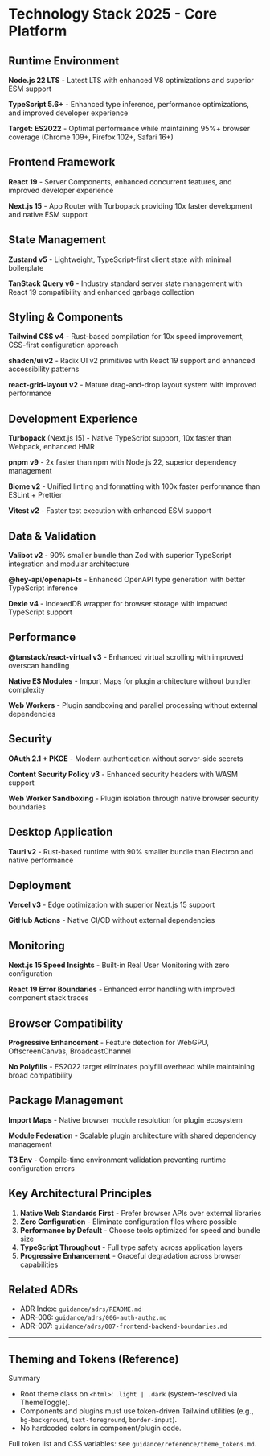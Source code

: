 # Technology Stack 2025 - Core Platform

## Runtime Environment

**Node.js 22 LTS** - Latest LTS with enhanced V8 optimizations and superior ESM support

**TypeScript 5.6+** - Enhanced type inference, performance optimizations, and improved developer experience

**Target: ES2022** - Optimal performance while maintaining 95%+ browser coverage (Chrome 109+, Firefox 102+, Safari 16+)

## Frontend Framework

**React 19** - Server Components, enhanced concurrent features, and improved developer experience

**Next.js 15** - App Router with Turbopack providing 10x faster development and native ESM support

## State Management

**Zustand v5** - Lightweight, TypeScript-first client state with minimal boilerplate

**TanStack Query v6** - Industry standard server state management with React 19 compatibility and enhanced garbage collection

## Styling & Components

**Tailwind CSS v4** - Rust-based compilation for 10x speed improvement, CSS-first configuration approach

**shadcn/ui v2** - Radix UI v2 primitives with React 19 support and enhanced accessibility patterns

**react-grid-layout v2** - Mature drag-and-drop layout system with improved performance

## Development Experience

**Turbopack** (Next.js 15) - Native TypeScript support, 10x faster than Webpack, enhanced HMR

**pnpm v9** - 2x faster than npm with Node.js 22, superior dependency management

**Biome v2** - Unified linting and formatting with 100x faster performance than ESLint + Prettier

**Vitest v2** - Faster test execution with enhanced ESM support

## Data & Validation

**Valibot v2** - 90% smaller bundle than Zod with superior TypeScript integration and modular architecture

**@hey-api/openapi-ts** - Enhanced OpenAPI type generation with better TypeScript inference

**Dexie v4** - IndexedDB wrapper for browser storage with improved TypeScript support

## Performance

**@tanstack/react-virtual v3** - Enhanced virtual scrolling with improved overscan handling

**Native ES Modules** - Import Maps for plugin architecture without bundler complexity

**Web Workers** - Plugin sandboxing and parallel processing without external dependencies

## Security

**OAuth 2.1 + PKCE** - Modern authentication without server-side secrets

**Content Security Policy v3** - Enhanced security headers with WASM support

**Web Worker Sandboxing** - Plugin isolation through native browser security boundaries

## Desktop Application

**Tauri v2** - Rust-based runtime with 90% smaller bundle than Electron and native performance

## Deployment

**Vercel v3** - Edge optimization with superior Next.js 15 support

**GitHub Actions** - Native CI/CD without external dependencies

## Monitoring

**Next.js 15 Speed Insights** - Built-in Real User Monitoring with zero configuration

**React 19 Error Boundaries** - Enhanced error handling with improved component stack traces

## Browser Compatibility

**Progressive Enhancement** - Feature detection for WebGPU, OffscreenCanvas, BroadcastChannel

**No Polyfills** - ES2022 target eliminates polyfill overhead while maintaining broad compatibility

## Package Management

**Import Maps** - Native browser module resolution for plugin ecosystem

**Module Federation** - Scalable plugin architecture with shared dependency management

**T3 Env** - Compile-time environment validation preventing runtime configuration errors

## Key Architectural Principles

1. **Native Web Standards First** - Prefer browser APIs over external libraries
2. **Zero Configuration** - Eliminate configuration files where possible
3. **Performance by Default** - Choose tools optimized for speed and bundle size
4. **TypeScript Throughout** - Full type safety across application layers
5. **Progressive Enhancement** - Graceful degradation across browser capabilities

## Related ADRs

- ADR Index: `guidance/adrs/README.md`
- ADR-006: `guidance/adrs/006-auth-authz.md`
- ADR-007: `guidance/adrs/007-frontend-backend-boundaries.md`

---

## Theming and Tokens (Reference)

Summary
- Root theme class on `<html>`: `.light | .dark` (system-resolved via ThemeToggle).
- Components and plugins must use token-driven Tailwind utilities (e.g., `bg-background`, `text-foreground`, `border-input`).
- No hardcoded colors in component/plugin code.

Full token list and CSS variables: see `guidance/reference/theme_tokens.md`.
